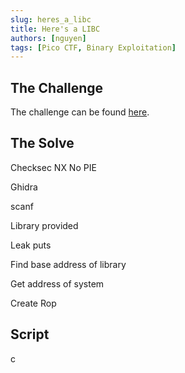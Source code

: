```yaml
---
slug: heres_a_libc
title: Here's a LIBC
authors: [nguyen]
tags: [Pico CTF, Binary Exploitation]
---
```


<!--truncate-->

## The Challenge

The challenge can be found [here](https://play.picoctf.org/practice).

## The Solve

Checksec
NX No PIE

Ghidra

scanf

Library provided

Leak puts

Find base address of library

Get address of system

Create Rop

## Script

c
